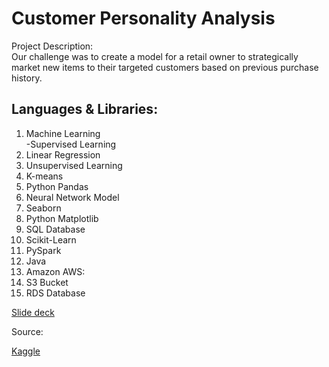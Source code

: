 # Customer Personality Analysis

Project Description:<br>
Our challenge was to create a model for a retail owner to strategically market new items to their targeted customers based on previous purchase history.

Languages & Libraries:
---------------------------------------
1. Machine Learning<br>
    -Supervised Learning<br>
3. Linear Regression<br>
4. Unsupervised Learning<br>
5. K-means<br>
6. Python Pandas<br>
7. Neural Network Model<br>
8. Seaborn<br>
9. Python Matplotlib<br>
10. SQL Database<br>
11. Scikit-Learn<br>
12. PySpark<br>
13. Java<br>
14. Amazon AWS:<br>
15. S3 Bucket <br>
16. RDS Database<br>



[Slide deck](https://docs.google.com/presentation/d/1vwwTFIgz67pmrubQx6RQZ5KtfuzZwYH-yXXLE7bxG0k/edit#slide=id.gd9c453428_0_16)

Source:

  [Kaggle](https://www.kaggle.com/code/roysenfeng/customer-shopping-analysis/data)
